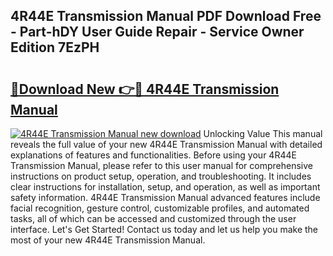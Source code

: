 ## 4R44E Transmission Manual PDF Download Free - Part-hDY User Guide Repair - Service Owner Edition 7EzPH

# <h2><a href="http://bc57649.oget.top/?id=4R44E+Transmission+Manual">🔗Download New 👉🔴 4R44E Transmission Manual</a></h2>

[![4R44E Transmission Manual new download](https://i.imgur.com/5g1atiW.png)](http://bc57649.oget.top/?id=4R44E+Transmission+Manual)
Unlocking Value This manual reveals the full value of your new 4R44E Transmission Manual with detailed explanations of features and functionalities. Before using your 4R44E Transmission Manual, please refer to this user manual for comprehensive instructions on product setup, operation, and troubleshooting. It includes clear instructions for installation, setup, and operation, as well as important safety information. 4R44E Transmission Manual advanced features include facial recognition, gesture control, customizable profiles, and automated tasks, all of which can be accessed and customized through the user interface. Let's Get Started! Contact us today and let us help you make the most of your new 4R44E Transmission Manual.
